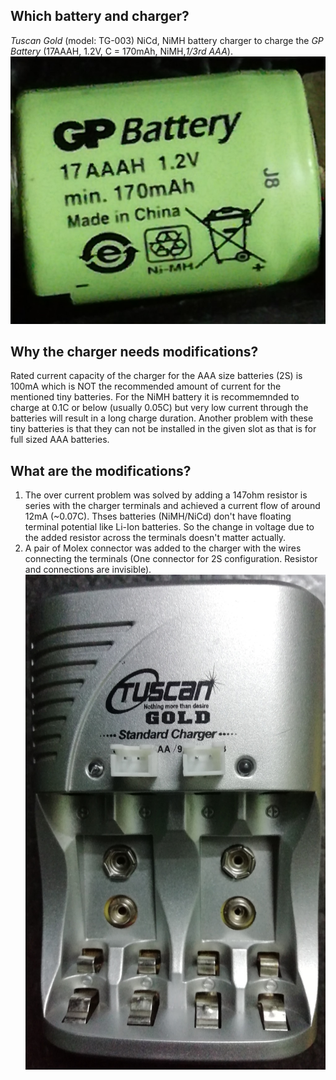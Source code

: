 ## Which battery and charger?

*Tuscan Gold* (model: TG-003) NiCd, NiMH battery charger to charge the *GP Battery* (17AAAH, 1.2V, C = 170mAh, NiMH,*1/3rd AAA*).
<img align='center' width=100px hight=100px>![1/3rd AAA battery](https://github.com/sudhi345/Measurement-Of-Capacity-Of-A-Battery/blob/master/Charger_hacked/battery_GP.jpg) </img>

## Why the charger needs modifications?

Rated current capacity of the charger for the AAA size batteries (2S) is 100mA which is NOT the recommended amount of current for the 
mentioned tiny batteries. For the NiMH battery it is recommemnded to charge at 0.1C or below (usually 0.05C) but very low current through 
the batteries will result in a long charge duration.  Another problem with these tiny batteries is that they can not be installed in the given 
slot as that is for full sized AAA batteries.

## What are the modifications?

1. The over current problem was solved by adding a 147ohm resistor is series with the charger terminals and achieved a current flow of around 
12mA (~0.07C). Thses batteries (NiMH/NiCd) don't have floating terminal potential like Li-Ion batteries. So the change in voltage due to the 
added resistor across the terminals doesn't matter actually.
2. A pair of Molex connector was added to the charger with the wires connecting the terminals (One connector for 2S configuration. Resistor and
connections are invisible).
![Hacked charger](https://github.com/sudhi345/Measurement-Of-Capacity-Of-A-Battery/blob/master/Charger_hacked/charger_tuscan.jpg)


